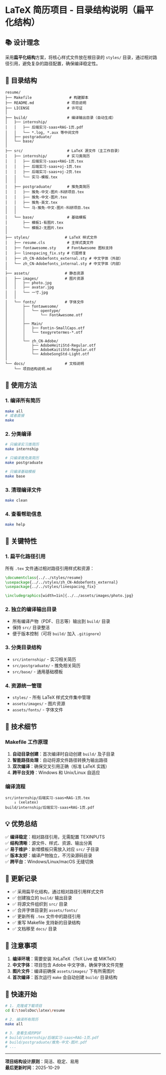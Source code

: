 # LaTeX 简历项目 - 目录结构说明（扁平化结构）

## 📚 设计理念

采用**扁平化结构**方案，将核心样式文件放在根目录的 `styles/` 目录，通过相对路径引用，避免复杂的路径配置，确保编译稳定性。

## 📁 目录结构

```
resume/
├── Makefile                 # 构建脚本
├── README.md               # 项目说明
├── LICENSE                 # 许可证
│
├── build/                  # 编译输出目录（自动生成）
│   ├── internship/
│   │   ├── 后端实习-saas+RAG-1页.pdf
│   │   └── *.log, *.aux 等中间文件
│   ├── postgraduate/
│   └── base/
│
├── src/                    # LaTeX 源文件（主工作目录）
│   ├── internship/         # 实习类简历
│   │   ├── 后端实习-saas+RAG-1页.tex
│   │   ├── 后端实习-saas+oj-1页.tex
│   │   ├── 后端实习-saas+oj-2页.tex
│   │   └── 实习-模板.tex
│   │
│   ├── postgraduate/       # 推免类简历
│   │   ├── 推免-中文-图片-科研项目.tex
│   │   ├── 推免-中文-图片.tex
│   │   ├── 推免-英文.tex
│   │   └── 马-推免-中文-图片-科研项目.tex
│   │
│   └── base/               # 基础模板
│       ├── 模板1-有图片.tex
│       └── 模板2-无图片.tex
│
├── styles/                # LaTeX 样式文件
│   ├── resume.cls          # 主样式类文件
│   ├── fontawesome.sty     # FontAwesome 图标支持
│   ├── linespacing_fix.sty # 行距修复
│   ├── zh_CN-Adobefonts_external.sty # 中文字体（外部）
│   └── zh_CN-Adobefonts_internal.sty # 中文字体（内部）
│
├── assets/                # 静态资源
│   ├── images/            # 图片资源
│   │   ├── photo.jpg
│   │   ├── avatar.jpg
│   │   └── 一寸.jpg
│   │
│   └── fonts/             # 字体文件
│       ├── fontawesome/
│       │   └── opentype/
│       │       └── FontAwesome.otf
│       │
│       ├── Main/
│       │   ├── Fontin-SmallCaps.otf
│       │   └── texgyretermes-*.otf
│       │
│       └── zh_CN-Adobe/
│           ├── AdobeHeitiStd-Regular.otf
│           ├── AdobeKaitiStd-Regular.otf
│           └── AdobeSongStd-Light.otf
│
└── docs/                  # 文档说明
    └── 项目结构说明.md
```

## 🚀 使用方法

### 1. 编译所有简历

```bash
make all
# 或者直接
make
```

### 2. 分类编译

```bash
# 只编译实习类简历
make internship

# 只编译推免类简历
make postgraduate

# 只编译基础模板
make base
```

### 3. 清理编译文件

```bash
make clean
```

### 4. 查看帮助信息

```bash
make help
```

## 📝 关键特性

### 1. 扁平化路径引用

所有 `.tex` 文件通过相对路径引用样式和资源：

```latex
\documentclass{../../styles/resume}
\usepackage{../../styles/zh_CN-Adobefonts_external}
\usepackage{../../styles/linespacing_fix}

\includegraphics[width=1in]{../../assets/images/photo.jpg}
```

### 2. 独立的编译输出目录

- 所有编译产物（PDF、日志等）输出到 `build/` 目录
- 保持 `src/` 目录整洁
- 便于版本控制（可将 `build/` 加入 `.gitignore`）

### 3. 分类目录结构

- `src/internship/` - 实习相关简历
- `src/postgraduate/` - 推免相关简历
- `src/base/` - 通用基础模板

### 4. 资源统一管理

- `styles/` - 所有 LaTeX 样式文件集中管理
- `assets/images/` - 图片资源
- `assets/fonts/` - 字体文件

## 🔧 技术细节

### Makefile 工作原理

1. **自动目录创建**：首次编译时自动创建 `build/` 及子目录
2. **智能路径处理**：自动将源文件路径转换为输出路径
3. **双次编译**：确保交叉引用正确（标准 LaTeX 实践）
4. **跨平台支持**：Windows 和 Unix/Linux 自适应

### 编译流程

```
src/internship/后端实习-saas+RAG-1页.tex
    ↓ (xelatex)
build/internship/后端实习-saas+RAG-1页.pdf
```

## 💡 优势总结

✅ **编译稳定**：相对路径引用，无需配置 TEXINPUTS  
✅ **结构清晰**：源文件、样式、资源、输出分离  
✅ **易于维护**：新增模板只需放入对应 `src/` 子目录  
✅ **版本友好**：编译产物独立，不污染源码目录  
✅ **跨平台**：Windows/Linux/macOS 无缝切换  

## 🔄 更新记录

- ✅ 采用扁平化结构，通过相对路径引用样式文件
- ✅ 创建独立的 `build/` 输出目录
- ✅ 将源文件组织到 `src/` 目录
- ✅ 合并字体目录到 `assets/fonts/`
- ✅ 更新所有 `.tex` 文件中的路径引用
- ✅ 重写 Makefile 支持新的目录结构
- ✅ 文档移至 `docs/` 目录

## 📌 注意事项

1. **编译环境**：需要安装 XeLaTeX（TeX Live 或 MiKTeX）
2. **中文字体**：项目包含 Adobe 中文字体，确保字体文件完整
3. **图片文件**：编译前确保 `assets/images/` 下有所需图片
4. **首次编译**：首次运行 `make` 会自动创建 `build/` 目录结构

## 🎯 快速开始

```bash
# 1. 克隆或下载项目
cd E:\toolsDoc\latex\resume

# 2. 编译所有简历
make all

# 3. 查看生成的PDF
# build/internship/后端实习-saas+RAG-1页.pdf
# build/postgraduate/推免-中文-图片.pdf
# ...
```

---

**项目结构设计原则**：简洁、稳定、易用  
**最后更新时间**：2025-10-29
